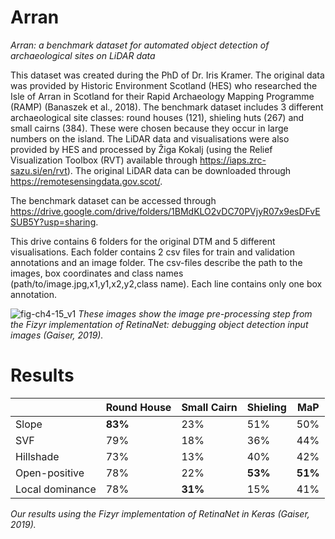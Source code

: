 # Arran
*Arran: a benchmark dataset for automated object detection of archaeological sites on LiDAR data*

This dataset was created during the PhD of Dr. Iris Kramer. The original data was provided by Historic Environment Scotland (HES) who researched the Isle of Arran in Scotland for their Rapid Archaeology Mapping Programme (RAMP) (Banaszek et al., 2018). The benchmark dataset includes 3 different archaeological site classes: round houses (121), shieling huts (267) and small cairns (384). These were chosen because they occur in large numbers on the island. The LiDAR data and visualisations were also provided by HES and processed by Žiga Kokalj (using the Relief Visualization Toolbox (RVT) available through https://iaps.zrc-sazu.si/en/rvt). The original LiDAR data can be downloaded through https://remotesensingdata.gov.scot/.

The benchmark dataset can be accessed through https://drive.google.com/drive/folders/1BMdKLO2vDC70PVjyR07x9esDFvESUB5Y?usp=sharing.

This drive contains 6 folders for the original DTM and 5 different visualisations. Each folder contains 2 csv files for train and validation annotations and an image folder. The csv-files describe the path to the images, box coordinates and class names (path/to/image.jpg,x1,y1,x2,y2,class name). Each line contains only one box annotation.

![fig-ch4-15_v1](https://user-images.githubusercontent.com/16646078/122689447-72af3600-d21a-11eb-81d5-b2e405865f43.png)
*These images show the image pre-processing step from the Fizyr implementation of RetinaNet: debugging object detection input images (Gaiser, 2019).*

# Results
| | Round House | Small Cairn | Shieling | MaP |
| --- | --- | --- |  --- | --- |
| Slope | **83%** | 23% | 51% | 50% |
| SVF | 79% | 18% | 36% | 44%|
| Hillshade |73% | 13% | 40% | 42%|
| Open-positive |78% | 22% | **53%** | **51%** |
| Local dominance |78% | **31%** | 15% | 41% |

*Our results using the Fizyr implementation of RetinaNet in Keras (Gaiser, 2019).* 
